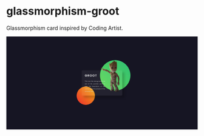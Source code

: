 # glassmorphism-groot

Glassmorphism card inspired by Coding Artist.

![screenshot](./screenshot.png)
